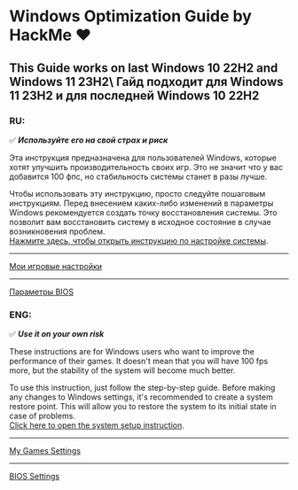 # Windows Optimization Guide by **HackMe** :heart:
## This Guide works on last Windows 10 22H2 and Windows 11 23H2\ Гайд подходит для Windows 11 23H2 и для последней Windows 10 22H2

### RU:
:white_check_mark: ***Используйте его на свой страх и риск***

Эта инструкция предназначена для пользователей Windows, которые хотят улучшить производительность своих игр. Это не значит что у вас добавится 100 фпс, но стабильность системы станет в разы лучше.

Чтобы использовать эту инструкцию, просто следуйте пошаговым инструкциям. Перед внесением каких-либо изменений в параметры Windows рекомендуется создать точку восстановления системы. Это позволит вам восстановить систему в исходное состояние в случае возникновения проблем.\
[Нажмите здесь, чтобы открыть инструкцию по настройке системы](https://github.com/HackMeGG/windows11-setup/blob/main/readme-ru.md).
___
[Мои игровые настройки](https://github.com/HackMeGG/windows11-setup/blob/main/readme-game-setup.md)
___
[Параметры BIOS](https://github.com/HackMeGG/windows11-setup/blob/main/readme-bios.md)

### ENG:
:white_check_mark: ***Use it on your own risk***

These instructions are for Windows users who want to improve the performance of their games. It doesn't mean that you will have 100 fps more, but the stability of the system will become much better.

To use this instruction, just follow the step-by-step guide. Before making any changes to Windows settings, it's recommended to create a system restore point. This will allow you to restore the system to its initial state in case of problems.\
[Click here to open the system setup instruction](https://github.com/HackMeGG/windows11-setup/blob/main/readme-eng.md).

___
[My Games Settings](https://github.com/HackMeGG/windows11-setup/blob/main/readme-game-setup.md)
___
[BIOS Settings](https://github.com/HackMeGG/windows11-setup/blob/main/readme-bios.md)
